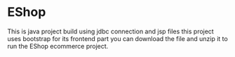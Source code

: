 # EShop
This is java project build using jdbc connection and jsp files this project uses bootstrap for its frontend part you can download the file and unzip it to run the EShop ecommerce project.
